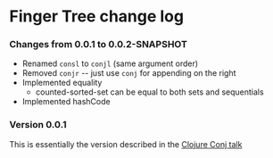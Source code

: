 # Finger Tree change log

### Changes from 0.0.1 to 0.0.2-SNAPSHOT

- Renamed `consl` to `conjl` (same argument order)
- Removed `conjr` -- just use `conj` for appending on the right
- Implemented equality
  - counted-sorted-set can be equal to both sets and sequentials
- Implemented hashCode

### Version 0.0.1

This is essentially the version described in the [Clojure Conj talk][1]

[1]: http://talk-finger-tree.heroku.com/
